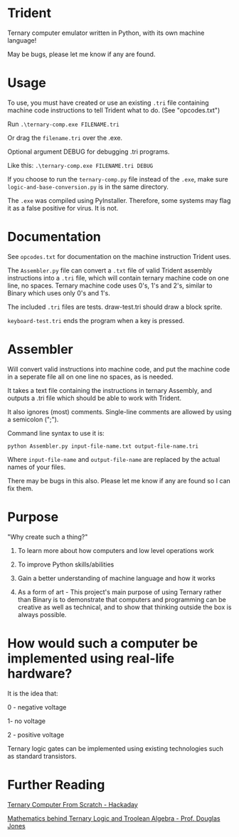 # Trident
Ternary computer emulator written in Python, with its own machine language!

May be bugs, please let me know if any are found.

# Usage

To use, you must have created or use an existing ```.tri``` file containing machine code instructions to tell Trident what to do.
(See "opcodes.txt")

Run ```.\ternary-comp.exe FILENAME.tri```

Or drag the ```filename.tri``` over the .exe. 

Optional argument DEBUG for debugging .tri programs.

Like this: ```.\ternary-comp.exe FILENAME.tri DEBUG```

If you choose to run the ```ternary-comp.py``` file instead of the ```.exe```, make sure ```logic-and-base-conversion.py``` is in the same directory.

The ```.exe``` was compiled using PyInstaller. Therefore, some systems may flag it as a false positive for virus. It is not.

# Documentation
See ```opcodes.txt``` for documentation on the machine instruction Trident uses.

The ```Assembler.py``` file can convert a ```.txt``` file of valid Trident assembly instructions into a ```.tri``` file, which will contain ternary machine code on one line, no spaces. Ternary machine code uses 0's, 1's and 2's, similar to Binary which uses only 0's and 1's. 

The included ```.tri``` files are tests. draw-test.tri should draw a block sprite. 

```keyboard-test.tri``` ends the program when a key is pressed.

# Assembler

Will convert valid instructions into machine code, and put the machine code in a seperate file all on one line no spaces, as is needed.

It takes a text file containing the instructions in ternary Assembly, and outputs a .tri file which should be able to work with Trident.

It also ignores (most) comments. Single-line comments are allowed by using a semicolon (";").

Command line syntax to use it is:

```python Assembler.py input-file-name.txt output-file-name.tri```

Where ```input-file-name``` and ```output-file-name``` are replaced by the actual names of your files.

There may be bugs in this also. Please let me know if any are found so I can fix them.


# Purpose

"Why create such a thing?"
 
 1. To learn more about how computers and low level operations work
 
 2. To improve Python skills/abilities
 
 3. Gain a better understanding of machine language and how it works
 
 4. As a form of art - This project's main purpose of using Ternary rather than Binary is to demonstrate that computers and programming can be creative as well as technical, and to show that thinking outside the box is always possible.


# How would such a computer be implemented using real-life hardware?

It is the idea that:

0 - negative voltage

1- no voltage

2 - positive voltage

Ternary logic gates can be implemented using existing technologies such as standard transistors.


# Further Reading

[Ternary Computer From Scratch - Hackaday](https://hackaday.io/project/1043-base-3-ternary-computer-from-scratch)

[Mathematics behind Ternary Logic and Troolean Algebra - Prof. Douglas Jones](https://homepage.divms.uiowa.edu/~jones/ternary/logic.shtml)
